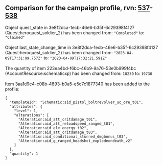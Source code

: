 ## Comparison for the campaign profile, rvn: [537](https://github.com/PRO100KatYT/FortniteProfileRevisions/tree/main/profiles/campaign/537%20campaign.json)-[538](https://github.com/PRO100KatYT/FortniteProfileRevisions/tree/main/profiles/campaign/538%20campaign.json)

Object quest_state in 3e8f2dca-1ecb-46e6-b35f-6c29398f4127 (Quest:heroquest_soldier_2) has been changed from: `"Completed"` to: `"Claimed"`
<br><br>
Object last_state_change_time in 3e8f2dca-1ecb-46e6-b35f-6c29398f4127 (Quest:heroquest_soldier_2) has been changed from: `"2023-04-09T17:31:09.757Z"` to: `"2023-04-09T17:32:21.591Z"`
<br><br>
The quantity of item 223ea4bd-f6bc-46b9-9a76-53e0b999f4bc (AccountResource:schematicxp) has been changed from: `18230` to: `19730`
<br><br>
Item 3aa1d9c4-c08b-4893-b0a5-e5c7c1877340 has been added to the profile:

```
{
  "templateId": "Schematic:sid_pistol_boltrevolver_uc_ore_t01",
  "attributes": {
    "level": 1,
    "alterations": [
      "Alteration:aid_att_critdamage_t01",
      "Alteration:aid_att_reloadspeed_ranged_t01",
      "Alteration:aid_ele_energy_t02",
      "Alteration:aid_att_critdamage_t03",
      "Alteration:aid_conditional_stunned_dmgbonus_t03",
      "Alteration:aid_g_ranged_headshot_explodeondeath_v2"
    ]
  },
  "quantity": 1
}
```

<br><br>
